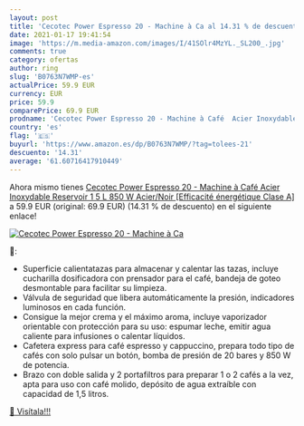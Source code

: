 ```yaml
---
layout: post
title: 'Cecotec Power Espresso 20 - Machine à Ca al 14.31 % de descuento'
date: 2021-01-17 19:41:54
image: 'https://m.media-amazon.com/images/I/41SOlr4MzYL._SL200_.jpg'
comments: true
category: ofertas
author: ring
slug: 'B0763N7WMP-es'
actualPrice: 59.9 EUR
currency: EUR
price: 59.9
comparePrice: 69.9 EUR
prodname: 'Cecotec Power Espresso 20 - Machine à Café  Acier Inoxydable  Reservoir 1 5 L  850 W  Acier/Noir [Efficacité énergétique Clase A]'
country: 'es'
flag: '🇪🇸'
buyurl: 'https://www.amazon.es/dp/B0763N7WMP/?tag=tolees-21'
descuento: '14.31'
average: '61.60716417910449'
---
```


Ahora mismo tienes [Cecotec Power Espresso 20 - Machine à Café  Acier Inoxydable  Reservoir 1 5 L  850 W  Acier/Noir [Efficacité énergétique Clase A]](https://www.amazon.es/dp/B0763N7WMP/?tag=tolees-21) a 59.9 EUR (original: 69.9 EUR) (14.31 %  de descuento) en el siguiente enlace!

[![Cecotec Power Espresso 20 - Machine à Ca](https://m.media-amazon.com/images/I/41SOlr4MzYL._SL200_.jpg)](https://www.amazon.es/dp/B0763N7WMP/?tag=tolees-21)

🔎:

- Superficie calientatazas para almacenar y calentar las tazas, incluye cucharilla dosificadora con prensador para el café, bandeja de goteo desmontable para facilitar su limpieza.
- Válvula de seguridad que libera automáticamente la presión, indicadores luminosos en cada función.
- Consigue la mejor crema y el máximo aroma, incluye vaporizador orientable con protección para su uso: espumar leche, emitir agua caliente para infusiones o calentar líquidos.
- Cafetera express para café espresso y cappuccino, prepara todo tipo de cafés con solo pulsar un botón, bomba de presión de 20 bares y 850 W de potencia.
- Brazo con doble salida y 2 portafiltros para preparar 1 o 2 cafés a la vez, apta para uso con café molido, depósito de agua extraíble con capacidad de 1,5 litros.

[🛒 Visítala!!!](https://www.amazon.es/dp/B0763N7WMP/?tag=tolees-21)
